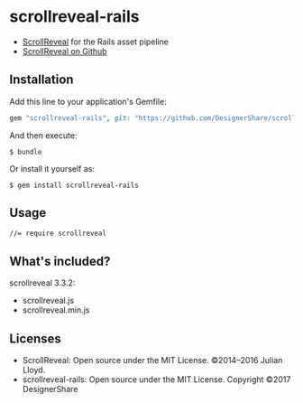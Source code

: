 # scrollreveal-rails

* [ScrollReveal](https://scrollrevealjs.org/) for the Rails asset pipeline
* [ScrollReveal on Github](https://github.com/jlmakes/scrollreveal)

## Installation

Add this line to your application's Gemfile:

```ruby
gem "scrollreveal-rails", git: "https://github.com/DesignerShare/scrollreveal-rails.git",
```

And then execute:

    $ bundle

Or install it yourself as:

    $ gem install scrollreveal-rails

## Usage

    //= require scrollreveal

## What's included?

scrollreveal 3.3.2:

* scrollreveal.js
* scrollreveal.min.js

## Licenses

* ScrollReveal: Open source under the MIT License. ©2014–2016 Julian Lloyd.
* scrollreveal-rails: Open source under the MIT License. Copyright ©2017 DesignerShare
